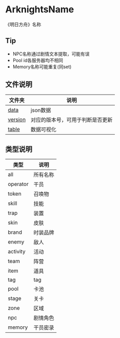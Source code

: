 # ArknightsName
《明日方舟》名称

## Tip

 - NPC名称通过剧情文本提取，可能有误
 - Pool id各服务器均不相同
 - Memory名称可能重复(同set)

## 文件说明

| 文件夹 | 说明 |
| --- | --- |
| [data](./data) | json数据 |
| [version](./version) | 对应的版本号，可用于判断是否更新 |
| [table](./table) | 数据可视化

## 类型说明

| 类型 | 说明 |
| --- | --- |
| all | 所有名称 |
| operator | 干员 |
| token | 召唤物 |
| skill | 技能 |
| trap | 装置 |
| skin | 皮肤 |
| brand | 时装品牌 |
| enemy | 敌人 |
| activity | 活动 |
| team | 阵营 |
| item | 道具 |
| tag | tag |
| pool | 卡池 |
| stage | 关卡 |
| zone | 区域 |
| npc | 剧情角色 |
| memory | 干员密录 |
